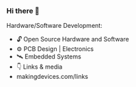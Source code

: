 ### Hi there 👋

<!--
**makingdevices/makingdevices** is a ✨ _special_ ✨ repository because its `README.md` (this file) appears on your GitHub profile.

Here are some ideas to get you started:

- 🔭 I’m currently working on ...
- 🌱 I’m currently learning ...
- 👯 I’m looking to collaborate on ...
- 🤔 I’m looking for help with ...
- 💬 Ask me about ...
- 📫 How to reach me: ...
- 😄 Pronouns: ...
- ⚡ Fun fact: ...
-->

Hardware/Software Development:
- 🔓 Open Source Hardware and Software
- ⚙️ PCB Design | Electronics
- 🛰️ Embedded Systems
- 👇 Links & media
- makingdevices.com/links

